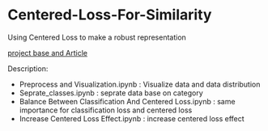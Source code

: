 # Centered-Loss-For-Similarity
Using Centered Loss to make a robust representation 


[ project base and Article ](https://www.robots.ox.ac.uk/~vgg/data/flowers/102/)

Description:
* Preprocess and Visualization.ipynb : Visualize data and data distribution
* Seprate_classes.ipynb : seprate data base on category
* Balance Between Classification And Centered Loss.ipynb : same importance for classification loss and centered loss
* Increase Centered Loss Effect.ipynb : increase centered loss effect
